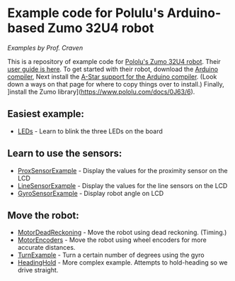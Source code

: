 # Example code for Polulu's Arduino-based Zumo 32U4 robot

*Examples by Prof. Craven*

This is a repository of example code
for [Pololu's Zumo 32U4 robot](https://www.pololu.com/category/170/zumo-32u4-robot).
Their [user guide is here](https://www.pololu.com/docs/0J63). To get
started with their robot, download the
[Arduino compiler](https://www.arduino.cc/en/Main/Software),
Next install the
[A-Star support for the Arduino compiler](https://github.com/pololu/a-star).
(Look down a ways on that page for where to copy things over to install.)
Finally, ]install the Zumo library](https://www.pololu.com/docs/0J63/6).

## Easiest example:

* [LEDs](LEDs/LEDs.ino) - Learn to blink the three LEDs on the board

## Learn to use the sensors:

* [ProxSensorExample](ProxSensorExample/ProxSensorExample.ino) - Display the values for the proximity sensor on the LCD
* [LineSensorExample](LineSensorExample/LineSensorExample.ino) - Display the values for the line sensors on the LCD
* [GyroSensorExample](GyroSensorExample/GyroSensorExample.ino) - Display robot angle on LCD

## Move the robot:

* [MotorDeadReckoning](MotorDeadReckoning/MotorDeadReckoning.ino) - Move the robot using dead reckoning. (Timing.)
* [MotorEncoders](MotorEncoders/MotorEncoders.ino) - Move the robot using wheel encoders for more accurate distances.
* [TurnExample](TurnExample/TurnExample.ino) - Turn a certain number of degrees using the gyro
* [HeadingHold](HeadingHold/HeadingHold.ino) - More complex example. Attempts to hold-heading so we drive straight.